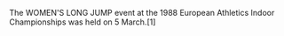 The WOMEN'S LONG JUMP event at the 1988 European Athletics Indoor Championships was held on 5 March.[1]
